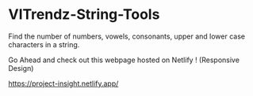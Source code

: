 # VITrendz-String-Tools

Find the number of numbers, vowels, consonants, upper and lower case characters in a string.

Go Ahead and check out this webpage hosted on Netlify ! (Responsive Design)

https://project-insight.netlify.app/
